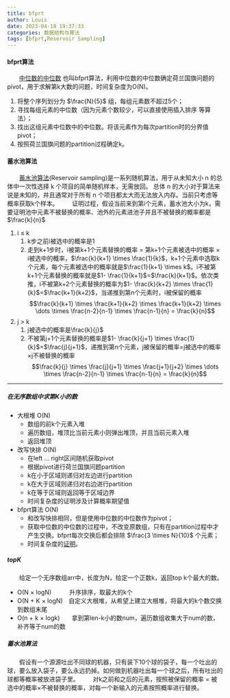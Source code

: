 ```yaml
---
title: bfprt
author: Louis
date: 2023-04-18 19:37:33
categories: 数据结构与算法
tags: [bfprt,Reservoir Sampling]
---
```


#### bfprt算法

&emsp;&emsp;[中位数的中位数](https://en.wikipedia.org/wiki/Median_of_medians) 也叫bfprt算法，利用中位数的中位数确定荷兰国旗问题的pivot，用于求解第k大数的问题，时间复杂度为O(N)。

1. 将整个序列划分为 $\frac{N}{5}$ 组，每组元素数不超过5个；
2. 寻找每组元素的中位数（因为元素个数较少，可以直接使用插入排序 等算法）；
3. 找出这组元素中位数中的中位数。将该元素作为每次partition时的分界值pivot；
4. 按照荷兰国旗问题的partition过程确定k。

#### 蓄水池算法

&emsp;&emsp;[蓄水池算法](https://en.wikipedia.org/wiki/Reservoir_sampling)(Reservoir sampling)是一系列随机算法，用于从未知大小 n 的总体中一次性选择 k 个项目的简单随机样本，无需放回。 总体 n 的大小对于算法来说是未知的，并且通常对于所有 n 个项目都太大而无法放入内存。当前只考虑等概率获取k个样本。
&emsp;&emsp;证明过程，假设当前来到第i个元素，蓄水池大小为k，需要证明池中元素不被替换的概率、池外的元素进池子并且不被替换的概率都是$\frac{k}{n}$

1. i &le; k
    1. k步之前i被选中的概率是1
    2. 走到k+1步时，i被第k+1个元素替换的概率 = 第k+1个元素被选中的概率 $\times$ i被选中的概率，$\frac{k}{k+1} \times \frac{1}{k}$，k+1个元素中选取k个元素，每个元素被选中的概率就是$\frac{1}{k+1} \times k$。i不被第k+1个元素替换的概率就是$1- \frac{1}{k+1}$=$\frac{k}{k+1}$。依次类推，i不被第k+2个元素替换的概率为$1- \frac{k}{k+2} \times \frac{1}{k}$=$\frac{k+1}{k+2}$，当递推到第n个元素时，i被保留的概率
$$\frac{k}{k+1} \times \frac{k+1}{k+2} \times \frac{k+1}{k+2} \times \dots \times \frac{n-2}{n-1} \times \frac{n-1}{n} = \frac{k}{n}$$
1. j &gt; k
   1. j被选中的概率是\frac{k}{j}$
   2. 不被第j+1个元素替换的概率是$1- \frac{k}{j+1} \times \frac{1}{k}$=$\frac{j}{j+1}$，递推到第n个元素，j被保留的概率=j被选中的概率$\times$j不被替换的概率
$$\frac{k}{j} \times \frac{j}{j+1} \times \frac{j+1}{j+2} \times \dots \times \frac{n-2}{n-1} \times \frac{n-1}{n} = \frac{k}{n}$$

---

##### 在无序数组中求第K小的数

- 大根堆 O(N)
  - 数组的前k个元素入堆
  - 遍历数组，堆顶比当前元素小则弹出堆顶，并且当前元素入堆
  - 返回堆顶
- 改写快排 O(N)
  - 在left ${ \dots }$ right区间随机获取pivot
  - 根据pivot进行荷兰国旗问题partition
  - k在小于区域则递归对左边进行partition
  - k在大于区域则递归对右边进行partition
  - k在等于区域则返回等于区域边界
  - 时间复杂度的证明涉及计算概率期望值
- bfprt算法 O(N)
  - 和改写快排相同，但是使用中位数的中位数作为pivot；
  - 获取中位数的中位数的过程中，不改变原数组，只有在partition过程中才产生交换。bfprt每次交换后都会排除 $\frac{3 \times N}{10}$ 个元素；
  - 时间复杂度的[证明](https://next.oi-wiki.org/basic/quick-sort/#%E6%94%B9%E8%BF%9B%E4%B8%AD%E4%BD%8D%E6%95%B0%E4%B8%AD%E7%9A%84%E4%B8%AD%E4%BD%8D%E6%95%B0)。

##### topK

&emsp;&emsp;给定一个无序数组arr中，长度为N，给定一个正数k，返回top k个最大的数。

- O(N ${ \times }$ logN)&emsp;&emsp;&emsp;升序排序，取最大的k个
- O(N + K ${ \times }$ logN)&emsp;自定义大根堆，从希望上建立大根堆，将最大的k个数交换到数组末尾
- O(n + k ${ \times }$ logk)&emsp;&emsp;拿到第len-k小的数num，遍历数组收集大于num的数，补齐等于num的数

##### 蓄水池算法

&emsp;&emsp;假设有一个源源吐出不同球的机器，只有装下10个球的袋子，每一个吐出的球，要么放入袋子，要么永远扔掉。如何做到机器吐出每一个球之后，所有吐出的球都等概率被放进袋子里。
&emsp;&emsp;对k之前和之后的元素，按照被保留的概率 = 被选中的概率$\times$不被替换的概率，对每一个新输入的元素按照概率进行替换。
